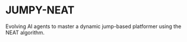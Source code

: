 # JUMPY-NEAT
Evolving AI agents to master a dynamic jump-based platformer using the NEAT algorithm.
